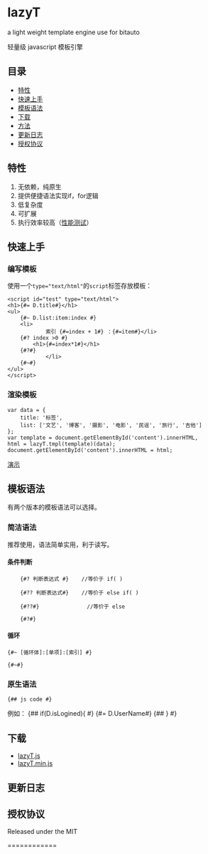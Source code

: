 lazyT
=====

a light weight template engine use for bitauto

轻量级 javascript 模板引擎

##	目录

*	[特性](#特性)
*	[快速上手](#快速上手)
*	[模板语法](#模板语法)
*	[下载](#下载)
*	[方法](#方法)
*	[更新日志](#更新日志)
*	[授权协议](#授权协议)

##	特性

1.	无依赖，纯原生
2.	提供便捷语法实现if，for逻辑
3.	低复杂度
4.	可扩展
5.	执行效率较高（[性能测试](http://111skr.github.com/lazyT/lazytDemo/speedTest.html)）


## 快速上手


### 编写模板

使用一个``type="text/html"``的``script``标签存放模板：
	
	<script id="test" type="text/html">
	<h1>{#= D.title#}</h1>
	<ul>
	    {#~ D.list:item:index #}
		<li>
                索引 {#=index + 1#} ：{#=item#}</li>
		{#? index >0 #}
			<h1>{#=index*1#}</h1>
		{#?#}
                </li>
	    {#~#}
	</ul>
	</script>

### 渲染模板
	
	var data = {
		title: '标签',
		list: ['文艺', '博客', '摄影', '电影', '民谣', '旅行', '吉他']
	};
	var template = document.getElementById('content').innerHTML,
	html = lazyT.tmpl(template)(data);
	document.getElementById('content').innerHTML = html;


[演示](http://111skr.github.com/lazyT/lazytDemo/demo1.html)

##	模板语法

有两个版本的模板语法可以选择。

###	简洁语法

推荐使用，语法简单实用，利于读写。

####    条件判断
        {#? 判断表达式 #}    //等价于 if( )
        
        {#?? 判断表达式#}    //等价于 else if( )

        {#??#}               //等价于 else

        {#?#}

####    循环

	{#~ [循环体]:[单项]:[索引] #}		
	
	{#~#}

###	原生语法
	
	{## js code #}

例如：
	{## if(D.isLogined){ #}
		{#= D.UserName#}
	{## } #}

##	下载

* [lazyT.js](https://raw.githubusercontent.com/111skr/lazyT/master/lazyT.js) 
* [lazyT.min.js](https://raw.githubusercontent.com/111skr/lazyT/master/lazyT.min.js)


## 更新日志


## 授权协议

Released under the MIT

============
